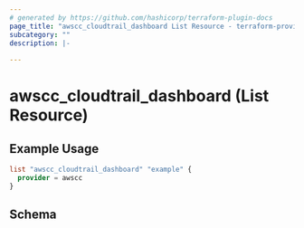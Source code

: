 ```yaml
---
# generated by https://github.com/hashicorp/terraform-plugin-docs
page_title: "awscc_cloudtrail_dashboard List Resource - terraform-provider-awscc"
subcategory: ""
description: |-
  
---
```


# awscc_cloudtrail_dashboard (List Resource)



## Example Usage

```terraform
list "awscc_cloudtrail_dashboard" "example" {
  provider = awscc
}
```

<!-- schema generated by tfplugindocs -->
## Schema
